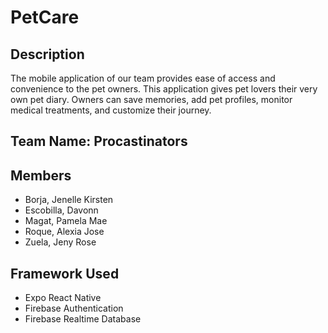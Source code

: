 # PetCare

## Description
The mobile application of our team provides ease of access and convenience to the pet owners. This application gives pet lovers their very own pet diary. Owners can save memories, add pet profiles, monitor medical treatments, and customize their journey.


## Team Name: Procastinators

## Members
- Borja, Jenelle Kirsten
- Escobilla, Davonn
- Magat, Pamela Mae
- Roque, Alexia Jose
- Zuela, Jeny Rose

## Framework Used
- Expo React Native
- Firebase Authentication
- Firebase Realtime Database
